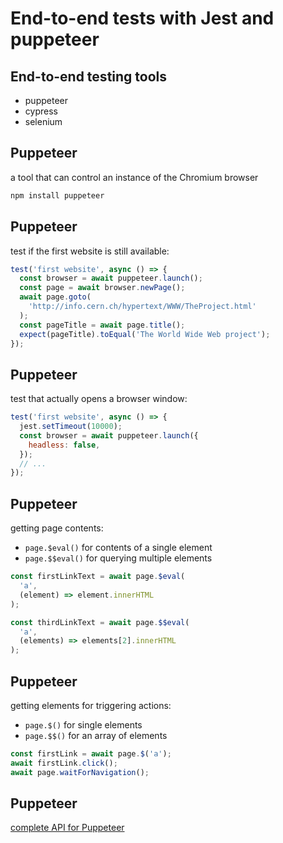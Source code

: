 # End-to-end tests with Jest and puppeteer

## End-to-end testing tools

- puppeteer
- cypress
- selenium

## Puppeteer

a tool that can control an instance of the Chromium browser

```bash
npm install puppeteer
```

## Puppeteer

test if the first website is still available:

```js
test('first website', async () => {
  const browser = await puppeteer.launch();
  const page = await browser.newPage();
  await page.goto(
    'http://info.cern.ch/hypertext/WWW/TheProject.html'
  );
  const pageTitle = await page.title();
  expect(pageTitle).toEqual('The World Wide Web project');
});
```

## Puppeteer

test that actually opens a browser window:

```js
test('first website', async () => {
  jest.setTimeout(10000);
  const browser = await puppeteer.launch({
    headless: false,
  });
  // ...
});
```

## Puppeteer

getting page contents:

- `page.$eval()` for contents of a single element
- `page.$$eval()` for querying multiple elements

```js
const firstLinkText = await page.$eval(
  'a',
  (element) => element.innerHTML
);

const thirdLinkText = await page.$$eval(
  'a',
  (elements) => elements[2].innerHTML
);
```

## Puppeteer

getting elements for triggering actions:

- `page.$()` for single elements
- `page.$$()` for an array of elements

```js
const firstLink = await page.$('a');
await firstLink.click();
await page.waitForNavigation();
```

## Puppeteer

[complete API for Puppeteer](https://github.com/puppeteer/puppeteer/blob/main/docs/api.md)
